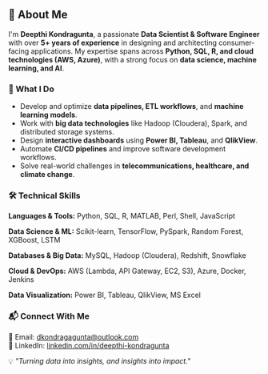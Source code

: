 ## 👋 About Me  

I'm **Deepthi Kondragunta**, a passionate **Data Scientist & Software Engineer** with over **5+ years of experience** in designing and architecting consumer-facing applications. My expertise spans across **Python, SQL, R, and cloud technologies (AWS, Azure)**, with a strong focus on **data science, machine learning, and AI**.  

### 🚀 What I Do  
- Develop and optimize **data pipelines, ETL workflows**, and **machine learning models**.  
- Work with **big data technologies** like Hadoop (Cloudera), Spark, and distributed storage systems.  
- Design **interactive dashboards** using **Power BI, Tableau**, and **QlikView**.  
- Automate **CI/CD pipelines** and improve software development workflows.  
- Solve real-world challenges in **telecommunications, healthcare, and climate change**.  

### 🛠️ Technical Skills  
**Languages & Tools:** Python, SQL, R, MATLAB, Perl, Shell, JavaScript 

**Data Science & ML:** Scikit-learn, TensorFlow, PySpark, Random Forest, XGBoost, LSTM  

**Databases & Big Data:** MySQL, Hadoop (Cloudera), Redshift, Snowflake

**Cloud & DevOps:** AWS (Lambda, API Gateway, EC2, S3), Azure, Docker, Jenkins  

**Data Visualization:** Power BI, Tableau, QlikView, MS Excel  

### 📬 Connect With Me  
📧 Email: [dkondragagunta@outlook.com](mailto:dkondragunta@outlook.com)  
🔗 LinkedIn: [linkedin.com/in/deepthi-kondragunta](https://www.linkedin.com/in/deepthi-kondragunta/)  


💡 _"Turning data into insights, and insights into impact."_  

